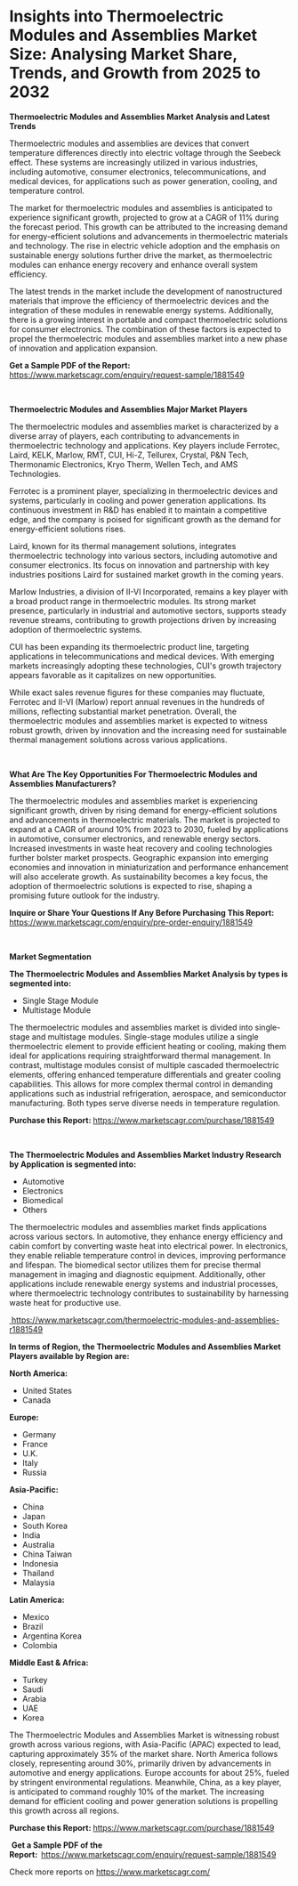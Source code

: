 <p><h1>Insights into Thermoelectric Modules and Assemblies Market Size: Analysing Market Share, Trends, and Growth from 2025 to 2032</h1></p><p><strong>Thermoelectric Modules and Assemblies Market Analysis and Latest Trends</strong></p>
<p><p>Thermoelectric modules and assemblies are devices that convert temperature differences directly into electric voltage through the Seebeck effect. These systems are increasingly utilized in various industries, including automotive, consumer electronics, telecommunications, and medical devices, for applications such as power generation, cooling, and temperature control.</p><p>The market for thermoelectric modules and assemblies is anticipated to experience significant growth, projected to grow at a CAGR of 11% during the forecast period. This growth can be attributed to the increasing demand for energy-efficient solutions and advancements in thermoelectric materials and technology. The rise in electric vehicle adoption and the emphasis on sustainable energy solutions further drive the market, as thermoelectric modules can enhance energy recovery and enhance overall system efficiency.</p><p>The latest trends in the market include the development of nanostructured materials that improve the efficiency of thermoelectric devices and the integration of these modules in renewable energy systems. Additionally, there is a growing interest in portable and compact thermoelectric solutions for consumer electronics. The combination of these factors is expected to propel the thermoelectric modules and assemblies market into a new phase of innovation and application expansion.</p></p>
<p><strong>Get a Sample PDF of the Report:&nbsp;</strong> <a href="https://www.marketscagr.com/enquiry/request-sample/1881549?utm_campaign=2992&utm_medium=2&utm_source=Github&utm_content=ia&utm_term=07042025&utm_id=thermoelectric-modules-and-assemblies">https://www.marketscagr.com/enquiry/request-sample/1881549</a></p>
<p>&nbsp;</p>
<p><strong>Thermoelectric Modules and Assemblies Major Market Players</strong></p>
<p><p>The thermoelectric modules and assemblies market is characterized by a diverse array of players, each contributing to advancements in thermoelectric technology and applications. Key players include Ferrotec, Laird, KELK, Marlow, RMT, CUI, Hi-Z, Tellurex, Crystal, P&N Tech, Thermonamic Electronics, Kryo Therm, Wellen Tech, and AMS Technologies. </p><p>Ferrotec is a prominent player, specializing in thermoelectric devices and systems, particularly in cooling and power generation applications. Its continuous investment in R&D has enabled it to maintain a competitive edge, and the company is poised for significant growth as the demand for energy-efficient solutions rises.</p><p>Laird, known for its thermal management solutions, integrates thermoelectric technology into various sectors, including automotive and consumer electronics. Its focus on innovation and partnership with key industries positions Laird for sustained market growth in the coming years.</p><p>Marlow Industries, a division of II-VI Incorporated, remains a key player with a broad product range in thermoelectric modules. Its strong market presence, particularly in industrial and automotive sectors, supports steady revenue streams, contributing to growth projections driven by increasing adoption of thermoelectric systems.</p><p>CUI has been expanding its thermoelectric product line, targeting applications in telecommunications and medical devices. With emerging markets increasingly adopting these technologies, CUI's growth trajectory appears favorable as it capitalizes on new opportunities.</p><p>While exact sales revenue figures for these companies may fluctuate, Ferrotec and II-VI (Marlow) report annual revenues in the hundreds of millions, reflecting substantial market penetration. Overall, the thermoelectric modules and assemblies market is expected to witness robust growth, driven by innovation and the increasing need for sustainable thermal management solutions across various applications.</p></p>
<p>&nbsp;</p>
<p><strong>What Are The Key Opportunities For Thermoelectric Modules and Assemblies Manufacturers?</strong></p>
<p><p>The thermoelectric modules and assemblies market is experiencing significant growth, driven by rising demand for energy-efficient solutions and advancements in thermoelectric materials. The market is projected to expand at a CAGR of around 10% from 2023 to 2030, fueled by applications in automotive, consumer electronics, and renewable energy sectors. Increased investments in waste heat recovery and cooling technologies further bolster market prospects. Geographic expansion into emerging economies and innovation in miniaturization and performance enhancement will also accelerate growth. As sustainability becomes a key focus, the adoption of thermoelectric solutions is expected to rise, shaping a promising future outlook for the industry.</p></p>
<p><strong>Inquire or Share Your Questions If Any Before Purchasing This Report:</strong> <a href="https://www.marketscagr.com/enquiry/pre-order-enquiry/1881549?utm_campaign=2992&utm_medium=2&utm_source=Github&utm_content=ia&utm_term=07042025&utm_id=thermoelectric-modules-and-assemblies">https://www.marketscagr.com/enquiry/pre-order-enquiry/1881549</a></p>
<p>&nbsp;</p>
<p><strong>Market Segmentation</strong></p>
<p><strong>The Thermoelectric Modules and Assemblies Market Analysis by types is segmented into:</strong></p>
<p><ul><li>Single Stage Module</li><li>Multistage Module</li></ul></p>
<p><p>The thermoelectric modules and assemblies market is divided into single-stage and multistage modules. Single-stage modules utilize a single thermoelectric element to provide efficient heating or cooling, making them ideal for applications requiring straightforward thermal management. In contrast, multistage modules consist of multiple cascaded thermoelectric elements, offering enhanced temperature differentials and greater cooling capabilities. This allows for more complex thermal control in demanding applications such as industrial refrigeration, aerospace, and semiconductor manufacturing. Both types serve diverse needs in temperature regulation.</p></p>
<p><strong>Purchase this Report:&nbsp;</strong><a href="https://www.marketscagr.com/purchase/1881549?utm_campaign=2992&utm_medium=2&utm_source=Github&utm_content=ia&utm_term=07042025&utm_id=thermoelectric-modules-and-assemblies">https://www.marketscagr.com/purchase/1881549</a></p>
<p>&nbsp;</p>
<p><strong>The Thermoelectric Modules and Assemblies Market Industry Research by Application is segmented into:</strong></p>
<p><ul><li>Automotive</li><li>Electronics</li><li>Biomedical</li><li>Others</li></ul></p>
<p><p>The thermoelectric modules and assemblies market finds applications across various sectors. In automotive, they enhance energy efficiency and cabin comfort by converting waste heat into electrical power. In electronics, they enable reliable temperature control in devices, improving performance and lifespan. The biomedical sector utilizes them for precise thermal management in imaging and diagnostic equipment. Additionally, other applications include renewable energy systems and industrial processes, where thermoelectric technology contributes to sustainability by harnessing waste heat for productive use.</p></p>
<p><a href="https://www.marketscagr.com/thermoelectric-modules-and-assemblies-r1881549?utm_campaign=2992&utm_medium=2&utm_source=Github&utm_content=ia&utm_term=07042025&utm_id=thermoelectric-modules-and-assemblies">&nbsp;https://www.marketscagr.com/thermoelectric-modules-and-assemblies-r1881549</a></p>
<p><strong>In terms of Region, the Thermoelectric Modules and Assemblies Market Players available by Region are:</strong></p>
<p>
    <p> <strong> North America: </strong>
        <ul>
            <li>United States</li>
            <li>Canada</li>
        </ul>
        </p> 
    <p> <strong> Europe: </strong>
        <ul>
            <li>Germany</li>
            <li>France</li>
            <li>U.K.</li>
            <li>Italy</li>
            <li>Russia</li>
        </ul>
        </p> 
    <p> <strong> Asia-Pacific: </strong>
        <ul>
            <li>China</li>
            <li>Japan</li>
            <li>South Korea</li>
            <li>India</li>
            <li>Australia</li>
            <li>China Taiwan</li>
            <li>Indonesia</li>
            <li>Thailand</li>
            <li>Malaysia</li>
        </ul>
        </p> 
    <p> <strong> Latin America: </strong>
        <ul>
            <li>Mexico</li>
            <li>Brazil</li>
            <li>Argentina Korea</li>
            <li>Colombia</li>
        </ul>
        </p> 
    <p> <strong> Middle East & Africa: </strong>
        <ul>
            <li>Turkey</li>
            <li>Saudi</li>
            <li>Arabia</li>
            <li>UAE</li>
            <li>Korea</li>
        </ul>
    </p>
    </p>
<p><p>The Thermoelectric Modules and Assemblies Market is witnessing robust growth across various regions, with Asia-Pacific (APAC) expected to lead, capturing approximately 35% of the market share. North America follows closely, representing around 30%, primarily driven by advancements in automotive and energy applications. Europe accounts for about 25%, fueled by stringent environmental regulations. Meanwhile, China, as a key player, is anticipated to command roughly 10% of the market. The increasing demand for efficient cooling and power generation solutions is propelling this growth across all regions.</p></p>
<p><strong>Purchase this Report: </strong><a href="https://www.marketscagr.com/purchase/1881549?utm_campaign=2992&utm_medium=2&utm_source=Github&utm_content=ia&utm_term=07042025&utm_id=thermoelectric-modules-and-assemblies">https://www.marketscagr.com/purchase/1881549</a></p>
<p>&nbsp;<strong>Get a Sample PDF of the Report:&nbsp;&nbsp;</strong><a href="https://www.marketscagr.com/enquiry/request-sample/1881549?utm_campaign=2992&utm_medium=2&utm_source=Github&utm_content=ia&utm_term=07042025&utm_id=thermoelectric-modules-and-assemblies">https://www.marketscagr.com/enquiry/request-sample/1881549</a></p>
<p><strong></strong></p>
<p>Check more reports on <a href="https://www.marketscagr.com/?utm_campaign=2992&utm_medium=2&utm_source=Github&utm_content=ia&utm_term=07042025&utm_id=thermoelectric-modules-and-assemblies">https://www.marketscagr.com/</a></p>